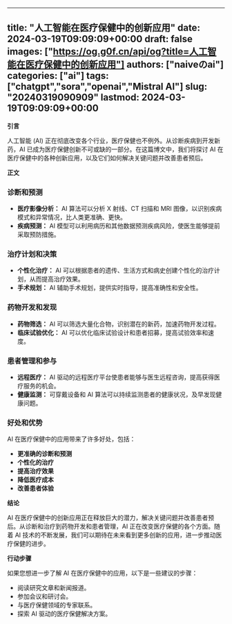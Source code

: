 
---
title: "人工智能在医疗保健中的创新应用"
date: 2024-03-19T09:09:09+00:00
draft: false
images: ["https://og.g0f.cn/api/og?title=人工智能在医疗保健中的创新应用"]
authors: ["naiveのai"]
categories: ["ai"]
tags: ["chatgpt","sora","openai","Mistral AI"]
slug: "20240319090909"
lastmod: 2024-03-19T09:09:09+00:00
---
**引言**

人工智能 (AI) 正在彻底改变各个行业，医疗保健也不例外。从诊断疾病到开发新药，AI 已成为医疗保健创新不可或缺的一部分。在这篇博文中，我们将探讨 AI 在医疗保健中的各种创新应用，以及它们如何解决关键问题并改善患者预后。

**正文**

### 诊断和预测

* **医疗影像分析：** AI 算法可以分析 X 射线、CT 扫描和 MRI 图像，以识别疾病模式和异常情况，比人类更准确、更快。
* **疾病预测：** AI 模型可以利用病历和其他数据预测疾病风险，使医生能够提前采取预防措施。

### 治疗计划和决策

* **个性化治疗：** AI 可以根据患者的遗传、生活方式和病史创建个性化的治疗计划，从而提高治疗效果。
* **手术规划：** AI 辅助手术规划，提供实时指导，提高准确性和安全性。

### 药物开发和发现

* **药物筛选：** AI 可以筛选大量化合物，识别潜在的新药，加速药物开发过程。
* **临床试验优化：** AI 可以优化临床试验设计和患者招募，提高试验效率和速度。

### 患者管理和参与

* **远程医疗：** AI 驱动的远程医疗平台使患者能够与医生远程咨询，提高获得医疗服务的机会。
* **健康监测：** 可穿戴设备和 AI 算法可以持续监测患者的健康状况，及早发现健康问题。

### 好处和优势

AI 在医疗保健中的应用带来了许多好处，包括：

* **更准确的诊断和预测**
* **个性化的治疗**
* **提高治疗效果**
* **降低医疗成本**
* **改善患者体验**

**结论**

AI 在医疗保健中的创新应用正在释放巨大的潜力，解决关键问题并改善患者预后。从诊断和治疗到药物开发和患者管理，AI 正在改变医疗保健的各个方面。随着 AI 技术的不断发展，我们可以期待在未来看到更多创新的应用，进一步推动医疗保健的进步。

**行动步骤**

如果您想进一步了解 AI 在医疗保健中的应用，以下是一些建议的步骤：

* 阅读研究文章和新闻报道。
* 参加会议和研讨会。
* 与医疗保健领域的专家联系。
* 探索 AI 驱动的医疗保健解决方案。